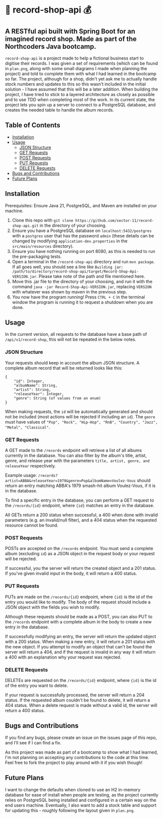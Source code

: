 # 🎸 record-shop-api 💰

## A RESTful api built with Spring Boot for an imagined record shop. Made as part of the Northcoders Java bootcamp.

`record-shop-api` is a project made to help a fictional business start to digitise their records. 
I was given a set of requirements (which can be found in `plan.png`, along with some small diagrams I made when planning the project) and told to complete them with what I had learned in the bootcamp so far. 
The project, although for a shop, didn't yet ask me to actually handle stock numbers and updates to this so this wasn't included in the initial solution - I have assumed that this will be a later addition. 
When building the project, I have tried to stick to a layered architecture as closely as possible and to use TDD when completing most of the work. 
In its current state, the project lets you spin up a server to connect to a PostgreSQL database, and creates the needed table to handle the album records.

## Table of Contents
- [Installation](#Installation)
- [Usage](#Usage)
    - [JSON Structure](#JSON-Structure)
    - [GET Requests](#GET-Requests)
    - [POST Requests](#POST-Requests)
    - [PUT Requests](#PUT-Requests)
    - [DELETE Requests](#DELETE-Requests)
- [Bugs and Contributions](#Bugs-and-Contributions)
- [Future Plans](#Future-Plans)


## Installation
Prerequisites: Ensure Java 21, PostgreSQL, and Maven are installed on your machine.
1) Clone this repo with `git clone https://github.com/sector-11/record-shop-api.git` in the directory of your choosing.
2) Ensure you have a PostgreSQL database on `localhost:5432/postgres` with a `postgres` user that has the password `admin` (these details can be changed by modifying `application-dev.properties` in the `src/main/resources` directory).
3) Ensure you have nothing running on port 8080, as this is needed to run the pre-packaging tests.
4) Open a terminal in the `/record-shop-api` directory and run `mvn package`. If all goes well, you should see a line like `Building jar: /path/to/directory/record-shop-api/target/Record-Shop-Api-VERSION.jar`. Please take note of the path and file mentioned here.
5) Move this .jar file to the directory of your choosing, and run it with the command `java -jar Record-Shop-Api-VERSION.jar`, replacing `VERSION` with whatever was shown by maven in the previous step.
6) You now have the program running! Press `CTRL + C` in the terminal window the program is running it to request a shutdown when you are done.


## Usage
In the current version, all requests to the database have a base path of `/api/v1/record-shop`, this will not be repeated in the below notes.
### JSON Structure
Your requests should keep in account the album JSON structure. A complete album record that will be returned looks like this:
```
{
    "id": Integer,
    "albumName": String,
    "artist": String,
    "releaseYear": Integer,
    "genre": String (of values from an enum)
}
```
When making requests, the `id` will be automatically generated and should not be included (most actions will be rejected if including an `id`).
The `genre` must have values of `"Pop", "Rock", "Hip-Hop", "RnB", "Country", "Jazz", "Metal", "Classical"`.

### GET Requests
A GET made to the `/records` endpoint will retrieve a list of all albums currently in the database.
You can also filter by the album's title, artist, genre, and release year with the parameters `title, artist, genre, and releaseYear` respectively.

Example usage: `/records?artist=ABBA&releaseYear=1979&genre=Pop&albumName=Voulez-Vous` should return an entry matching ABBA's 1979 smash-hit album Voulez-Vous, if it is in the database.

To find a specific entry in the database, you can perform a GET request to the `/records/{id}` endpoint, where `{id}` matches an entry in the database.

All GETs return a 200 status when successful, a 400 when done with invalid parameters (e.g. an invalid/null filter), and a 404 status when the requested resource cannot be found.

### POST Requests

POSTs are accepted on the `/records` endpoint. You must send a complete album (excluding `id`) as a JSON object in the request body or your request will be rejected.

If successful, you the server will return the created object and a 201 status. If you've given invalid input in the body, it will return a 400 status.

### PUT Requests

PUTs are made on the `/records/{id}` endpoint, where `{id}` is the id of the entry you would like to modify. The body of the request should include a JSON object with the fields you wish to modify.

Although these requests should be made as a POST, you can also PUT to the `/records` endpoint with a complete album in the body to create a new entry in the database.

If successfully modifying an entry, the server will return the updated object with a 200 status. When making a new entry, it will return a 201 status with the new object. If you attempt to modify an object that can't be found the server will return a 404, and if the request is invalid in any way it will return a 400 with an explanation why your request was rejected.

### DELETE Requests

DELETEs are requested on the `/records/{id}` endpoint, where `{id}` is the id of the entry you want to delete.

If your request is successfully processed, the server will return a 204 status. If the requested album couldn't be found to delete, it will return a 404 status. When a delete request is made without a valid id, the server will return a 400 status.


## Bugs and Contributions

If you find any bugs, please create an issue on the issues page of this repo, and I'll see if I can find a fix.

As this project was made as part of a bootcamp to show what I had learned, I'm not planning on accepting any contributions to the code at this time. Feel free to fork the project to play around with it if you wish though!


## Future Plans

I want to change the defaults when cloned to use an H2 in-memory database for ease of install when people are testing, as the project currently relies on PostgreSQL being installed and configured in a certain way on the end users machine.
Eventually, I also want to add a stock table and support for updating this - roughly following the layout given in `plan.png`.